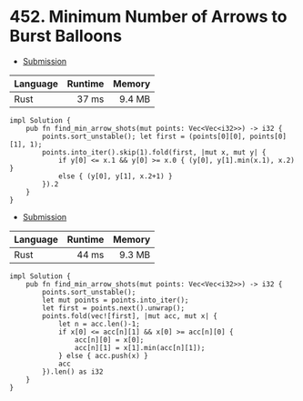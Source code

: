 # 452. Minimum Number of Arrows to Burst Balloons
- [Submission](https://leetcode.com/submissions/detail/1265683816/)

| Language | Runtime | Memory |
| :-       |       -:|      -:|
| Rust | 37 ms | 9.4 MB |
```
impl Solution {
    pub fn find_min_arrow_shots(mut points: Vec<Vec<i32>>) -> i32 {
        points.sort_unstable(); let first = (points[0][0], points[0][1], 1);
        points.into_iter().skip(1).fold(first, |mut x, mut y| {
            if y[0] <= x.1 && y[0] >= x.0 { (y[0], y[1].min(x.1), x.2) } 
            else { (y[0], y[1], x.2+1) }
        }).2
    }
}
```
- [Submission](https://leetcode.com/submissions/detail/1265662946/)

| Language | Runtime | Memory |
| :-       |       -:|      -:|
| Rust | 44 ms | 9.3 MB |
```
impl Solution {
    pub fn find_min_arrow_shots(mut points: Vec<Vec<i32>>) -> i32 {
        points.sort_unstable();
        let mut points = points.into_iter();
        let first = points.next().unwrap();
        points.fold(vec![first], |mut acc, mut x| {
            let n = acc.len()-1;
            if x[0] <= acc[n][1] && x[0] >= acc[n][0] {
                acc[n][0] = x[0];
                acc[n][1] = x[1].min(acc[n][1]);
            } else { acc.push(x) }
            acc
        }).len() as i32
    }
}
```
